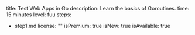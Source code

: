 title: Test Web Apps in Go
description: Learn the basics of Goroutines.
time: 15 minutes
level: fuu
steps:
- step1.md
license: ""
isPremium: true
isNew: true
isAvailable: true
